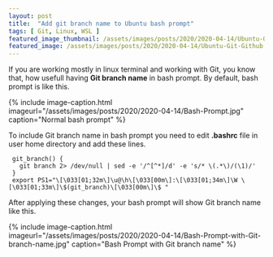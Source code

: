 ```yaml
---
layout: post
title:  "Add git branch name to Ubuntu bash prompt"
tags: [ Git, Linux, WSL ]
featured_image_thumbnail: /assets/images/posts/2020/2020-04-14/Ubuntu-Git-Github.jpg
featured_image: /assets/images/posts/2020/2020-04-14/Ubuntu-Git-Github.jpg
---
```

If you are working mostly in linux terminal and working with Git, you know that, how usefull having **Git branch name**
in bash prompt. 
By default, bash prompt is like this.

{% include image-caption.html imageurl="/assets/images/posts/2020/2020-04-14/Bash-Prompt.jpg" caption="Normal bash prompt" %}

To include Git branch name in bash prompt you need to edit **.bashrc** file in user home directory and add these lines. 

<pre><code class="language-java"> git_branch() {
   git branch 2> /dev/null | sed -e '/^[^*]/d' -e 's/* \(.*\)/(\1)/'
 }
 export PS1="\[\033[01;32m\]\u@\h\[\033[00m\]:\[\033[01;34m\]\W \[\033[01;33m\]\$(git_branch)\[\033[00m\]\$ "
</code></pre>

After applying these changes, your bash prompt will show Git branch name like this.

{% include image-caption.html imageurl="/assets/images/posts/2020/2020-04-14/Bash-Prompt-with-Git-branch-name.jpg" caption="Bash Prompt with Git branch name" %}




